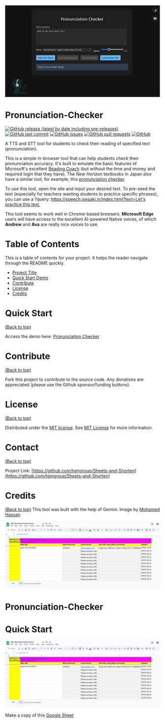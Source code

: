 ![Pronunciation Checker](https://github.com/tgmgroup/Pronunciation-Checker/blob/main/assets/images/pronunciation-checker-xl.png) 

# Pronunciation-Checker

[![GitHub release (latest by date including pre-releases)](https://img.shields.io/github/v/release/tgmgroup/Pronunciation-Checker?include_prereleases)](https://img.shields.io/github/v/release/tgmgroup/Pronunciation-Checker?include_prereleases)
[![GitHub last commit](https://img.shields.io/github/last-commit/tgmgroup/Pronunciation-Checker)](https://img.shields.io/github/last-commit/tgmgroup/Pronunciation-Checker)
[![GitHub issues](https://img.shields.io/github/issues-raw/tgmgroup/Pronunciation-Checker)](https://img.shields.io/github/issues-raw/tgmgroup/Pronunciation-Checker)
[![GitHub pull requests](https://img.shields.io/github/issues-pr/tgmgroup/Pronunciation-Checker)](https://img.shields.io/github/issues-pr/tgmgroup/Pronunciation-Checker)
[![GitHub](https://img.shields.io/github/license/tgmgroup/Pronunciation-Checker)](https://img.shields.io/github/license/tgmgroup/Pronunciation-Checker)

A TTS and STT tool for students to check their reading of specified text (pronunciation). 

This is a simple in-browser tool that can help students check their pronunciation accuracy. It's built to emulate the basic features of Microsoft's excellent [Reading Coach](https://coach.microsoft.com "Reading Coach") (but without the time and money and required login that they have). The *New Horizon* textbooks in Japan also have a similar tool, for example, this [pronunciation checker](https://sw101.tsho.jp/nh-pronunciation-/index.html?g=1&ks=41).

To use this tool, open the site and input your desired text. To pre-seed the text (especially for teachers wanting students to practice specific phrases), you can use a ?query: [https://speech.isesaki.in/index.html?text=Let's practice this text.](https://speech.isesaki.in/index.html?text=Let%27s%20practice%20this%20text.) 

This tool seems to work well in Chrome-based browsers. **Microsoft Edge** users will have access to the excellent AI-powered Native voices, of which **Andrew** and **Ava** are really nice voices to use.

# Table of Contents

This is a table of contents for your project. It helps the reader navigate through the README quickly.
- [Project Title](#project-title)
- [Quick Start Demo](#quick-start)
- [Contribute](#contribute)
- [License](#license)
- [Credits](#credits)

# Quick Start
[(Back to top)](#table-of-contents)

Access the demo here: [Pronunciation Checker](https://tgmgroup.github.io/Pronunciation-Checker/)

# Contribute
[(Back to top)](#table-of-contents)

Fork this project to contribute to the source code.
Any donations are appreciated (please use the Github sponsor/funding buttons).

# License
[(Back to top)](#table-of-contents)

Distributed under the [MIT license](./LICENSE). See [MIT License](https://opensource.org/licenses/MIT) for more information.

# Contact
[(Back to top)](#table-of-contents)

Project Link: [https://github.com/tgmgroup/Sheets-and-Shorten](https://github.com/tgmgroup/Sheets-and-Shorten)


# Credits
[(Back to top)](#table-of-contents)
This tool was built with the help of Gemini. Image by [Mohamed Hassan](https://unsplash.com/illustrations/a-person-is-recording-with-a-microphone-and-headphones-Oh3p6Wu3OOE "Mohamed Hassan on Unsplash")




![Sheets and Shorten](https://github.com/tgmgroup/Sheets-and-Shorten/blob/main/header.png)

# Pronunciation-Checker




# Quick Start

![Preview](https://github.com/tgmgroup/Sheets-and-Shorten/blob/main/header.png)

Make a copy of this [Google Sheet](https://docs.google.com/spreadsheets/d/1xczuB_nZDTs6-9Z6fOtmDoxYlMAr7PFdpXuR7Cn6ecw/view)
